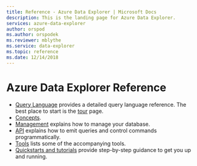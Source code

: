 ```yaml
---
title: Reference - Azure Data Explorer | Microsoft Docs
description: This is the landing page for Azure Data Explorer.
services: azure-data-explorer
author: orspod
ms.author: orspodek
ms.reviewer: mblythe
ms.service: data-explorer
ms.topic: reference
ms.date: 12/14/2018
---
```


# Azure Data Explorer Reference

* [Query Language](./query/index.md) provides a detailed query language reference. The best place to start is the [tour](./query/tutorial.md) page.
* [Concepts](./concepts/index.md).
* [Management](./management/index.md) explains how to manage your database.
* [API](./api/index.md) explains how to emit queries and control commands programmatically.
* [Tools](./tools/index.md) lists some of the accompanying tools.
* [Quickstarts and tutorials](https://docs.microsoft.com/azure/data-explorer) provide step-by-step guidance to get you up and running.